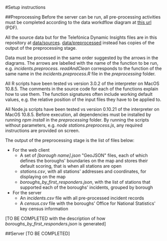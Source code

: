 #Setup instructions

##Preprocessing
Before the server can be run, all pre-processing activities must be completed according to the data workdflow diagram at [this url](preprocessing/preprocessing%20data%20workflow%20diagram.pdf?raw=true) (PDF).

All the source data but for the Telefónica Dynamic Insights files are in this repository at [data/sources](tree/master/data/sources). [data/preprocessed](tree/master/data/preprocessed) instead has copies of the output of the preprocessing stage.

Data must be processed in the same order suggested by the arrows in the diagrams. The arrows are labelled with the name of the function to be run, e.g. _incidents.preprocess. readAndClean_ corresponds to the function of the same name in the _incidents.preprocess.R_ file in the _preprocessing_ folder. 

All R scripts have been tested vs version 3.0.2 of the interpreter on MacOS 10.8.5. The comments in the source code for each of the functions explain how to use them. The function signatures often include working default values, e.g. the relative position of the input files they have to be applied to.

All Node.js scripts have been tested vs version 0.10.21 of the interpreter on MacOS 10.8.5. Before execution, all dependencies must be installed by running _npm install_ in the _preprocessing_ folder. By running the scripts without parameters, e.g. _node stations.preprocess.js_, any required instructions are provided on screen.

The output of the preprocessing stage is the list of files below:
- For the web client
  - A set of _[borough name].json_ "GeoJSON" files, each of which defines the boroughs' boundaries on the map and stores their default scoring, that is when all stations are open
  - _stations.csv_, with all stations' addresses and coordinates, for displaying on the map 
  - _boroughs\_by\_first\_responders.json_, with the list of stations that supported each of the boroughs' incidents, grouped by borough 
- For the server
  - An _incidents.csv_ file with all pre-processed incident records
  - A _census.csv_ file with the boroughs' Office for National Statistics' key census information

[TO BE COMPLETED with the description of how _boroughs\_by\_first\_responders.json_ is generated]

##Server
[TO BE COMPLETED]